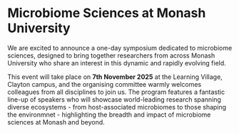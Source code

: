 ---
---

# Microbiome Sciences at Monash University

We are excited to announce a one-day symposium dedicated to microbiome sciences, designed to bring together researchers from across Monash University who share an interest in this dynamic and rapidly evolving field. 

This event will take place on **7th November 2025** at the Learning Village, Clayton campus, and the organising committee warmly welcomes colleagues from all disciplines to join us. The program features a fantastic line-up of speakers who will showcase world-leading research spanning diverse ecosystems - from host-associated microbiomes to those shaping the environmnet - highlighting the breadth and impact of microbiome sciences at Monash and beyond. 



